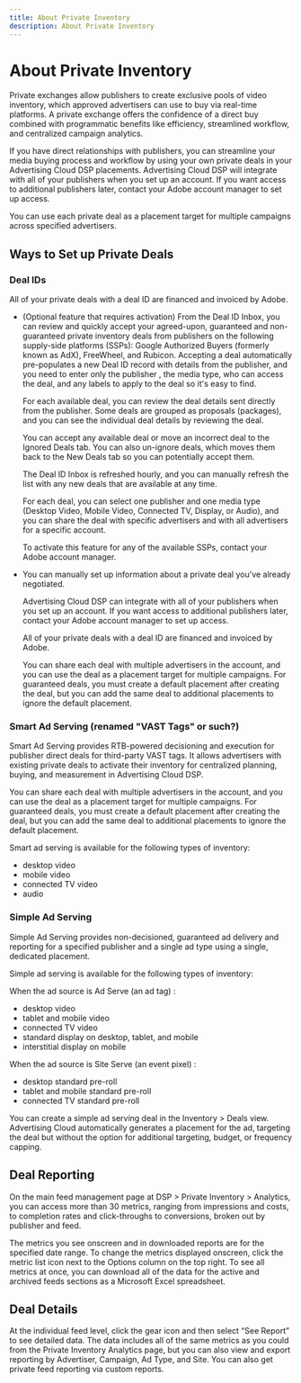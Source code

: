 ```yaml
---
title: About Private Inventory
description: About Private Inventory
---
```


# About Private Inventory

<!-- Can any of these include premium inventory? I think Deal Id Inbox offers only non-premium inventory? -->

Private exchanges allow publishers to create exclusive pools of video inventory, which approved advertisers can use to buy via real-time platforms. A private exchange offers the confidence of a direct buy combined with programmatic benefits like efficiency, streamlined workflow, and centralized campaign analytics.

If you have direct relationships with publishers, you can streamline your media buying process and workflow by using your own private deals in your Advertising Cloud DSP placements. Advertising Cloud DSP will integrate with all of your publishers when you set up an account. If you want access to additional publishers later, contact your Adobe account manager to set up access. <!-- + sentence from Ramey about how we certify the publishers -->

You can use each private deal as a placement target for multiple campaigns across specified advertisers. <!-- verify true for all -->

## Ways to Set up Private Deals

### Deal IDs  <!-- naming??? -->

All of your private deals with a deal ID are financed and invoiced by Adobe.

<!-- replacement for "deal ID" option in smart ad serving -->

* (Optional feature that requires activation) From the Deal ID Inbox, you can review and quickly accept your agreed-upon, guaranteed and non-guaranteed private inventory deals from publishers on the following supply-side platforms (SSPs): Google Authorized Buyers (formerly known as AdX), FreeWheel, and Rubicon. Accepting a deal automatically pre-populates a new Deal ID record with details from the publisher, and you need to enter only the publisher <!-- always? or just in some cases? -->, the media type, who can access the deal, and any labels to apply to the deal so it's easy to find. <!-- are labels a dimension you can report on? --> <!-- Are these deals they've already started negotiating outside of our UI, or are they being offered only in our UI? -->

   For each available deal, you can review the deal details sent directly from the publisher. Some deals are grouped as proposals (packages), and you can see the individual deal details by reviewing the deal.
   
   You can accept any available deal or move an incorrect deal to the Ignored Deals tab. You can also un-ignore deals, which moves them back to the New Deals tab so you can potentially accept them.
     
   The Deal ID Inbox is refreshed hourly, and you can manually refresh the list with any new deals that are available at any time.

   For each deal, you can select one publisher and one media type (Desktop Video, Mobile Video, Connected TV, Display, or Audio), and you can share the deal with specific advertisers and with all advertisers for a specific account.

   To activate this feature for any of the available SSPs, contact your Adobe account manager.

   <!-- more info at https://wiki.corp.adobe.com/display/TMCS/Deal+ID+inbox#DealIDinbox-WhatisdealIDinbox? -->

* You can manually set up information about a private deal you've already negotiated.

   Advertising Cloud DSP can integrate with all of your publishers when you set up an account. If you want access to additional publishers later, contact your Adobe account manager to set up access.

   All of your private deals with a deal ID are financed and invoiced by Adobe.

   You can share each deal with multiple advertisers in the account, and you can use the deal as a placement target for multiple campaigns. For guaranteed deals, you must create a default placement after creating the deal, but you can add the same deal to additional placements to ignore the default placement.

### Smart Ad Serving (renamed "VAST Tags" or such?)

<!-- From Ashley:  we will remove the "are you using a deal ID" option and we'll rename the "Smart ad serving" option, likely to be "vast tags" or something. We will also move the new deal ID form selection to be the first item to select, vs at the bottom of the selection UI.>

<!-- VAST third-party ad tags only (digital Video Ad Serving Template) -- no more deal IDs. Are we going to rename this UI/feature accordingly? -->

Smart Ad Serving provides RTB-powered decisioning and execution <!-- (and optimization, supposedly -- to maximize the value of each impression, as well as cap frequency - but is this in some way diff. than the package/placement optimization/placement capping? --> for publisher direct deals for third-party VAST tags. <!-- wording??? --> It allows advertisers with existing private deals to activate their inventory for centralized planning, buying, and measurement in Advertising Cloud DSP.

You can share each deal with multiple advertisers in the account, and you can use the deal as a placement target for multiple campaigns. For guaranteed deals, you must create a default placement after creating the deal, but you can add the same deal to additional placements to ignore the default placement.

<!-- (Training video at https://education.tubemogul.com/videos/inventory-setting-up-pmps/says we can help with issues. Do we provide services to resolve issues with smart ad serving deals that we don't for simple ad serving or Deal IDs? For managed clients only, or for self-service clients too? -->

Smart ad serving is available for the following types of inventory:

* desktop video
* mobile video
* connected TV video
* audio

### Simple Ad Serving

Simple Ad Serving provides non-decisioned, guaranteed ad delivery and reporting for a specified publisher and a single ad type using a single, dedicated placement. <!-- wording? -->

Simple ad serving is available for the following types of inventory:

When the ad source is Ad Serve (an ad tag) <!-- "When Advertising Cloud DSP or a third-party ad server will serve the ad and Advertising Cloud will provide an ad tag to send to the publisher"? -->:

* desktop video
* tablet and mobile video
* connected TV video
* standard display on desktop, tablet, and mobile
* interstitial display on mobile

When the ad source is Site Serve (an event pixel) <!-- "When the ad will be served directly by the publisher (site serve) and Advertising Cloud will provide an event tracking pixel to send to the publisher"? -->:

* desktop standard pre-roll
* tablet and mobile standard pre-roll
* connected TV standard pre-roll

You can create a simple ad serving deal in the Inventory > Deals view. Advertising Cloud automatically generates a placement for the ad, targeting the deal but without the option for additional targeting, budget, or frequency capping.






<!-- old UI -- see if these still exist in the latest and update/reorg all as needed -->



## Deal Reporting

On the main feed management page at DSP > Private Inventory > Analytics, you can access more than 30 metrics, ranging from impressions and costs, to completion rates and click-throughs to conversions, broken out by publisher and feed.

<!-- screen shot -->

The metrics you see onscreen and in downloaded reports are for the specified date range. To change the metrics displayed onscreen, click the metric list icon next to the Options column on the top right. To see all metrics at once, you can download all of the data for the active and archived feeds sections as a Microsoft Excel spreadsheet.

<!-- screen shot -->

## Deal Details

At the individual feed level, click the gear icon and then select “See Report” to see detailed data. The data includes all of the same metrics as you could from the Private Inventory Analytics page, but you can also view and export reporting by Advertiser, Campaign, Ad Type, and Site. You can also get private feed reporting via custom reports.

<!-- screen shot -->
